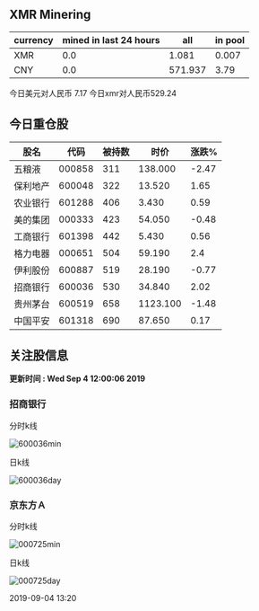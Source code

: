 ## XMR Minering

|currency|mined in last 24 hours|all|in pool|
|---|---|---|---|
|XMR|0.0|1.081|0.007|
|CNY|0.0|571.937|3.79|

今日美元对人民币 7.17	今日xmr对人民币529.24


## 今日重仓股 

|股名|代码|被持数|时价|涨跌%|
|---|---|---|---|---|
|五粮液|000858|311|138.000|-2.47|
|保利地产|600048|322|13.520|1.65|
|农业银行|601288|406|3.430|0.59|
|美的集团|000333|423|54.050|-0.48|
|工商银行|601398|442|5.430|0.56|
|格力电器|000651|504|59.190|2.4|
|伊利股份|600887|519|28.190|-0.77|
|招商银行|600036|530|34.840|2.02|
|贵州茅台|600519|658|1123.100|-1.48|
|中国平安|601318|690|87.650|0.17|

## 关注股信息
**更新时间 : Wed Sep  4 12:00:06 2019**
### 招商银行 
分时k线

![600036min](http://image.sinajs.cn/newchart/min/n/sh600036.gif)

日k线

![600036day](http://image.sinajs.cn/newchart/daily/n/sh600036.gif)

### 京东方Ａ 
分时k线

![000725min](http://image.sinajs.cn/newchart/min/n/sz000725.gif)

日k线

![000725day](http://image.sinajs.cn/newchart/daily/n/sz000725.gif)

2019-09-04 13:20